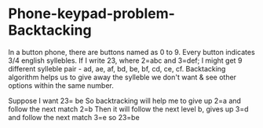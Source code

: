 # Phone-keypad-problem- Backtacking

In a button phone, there are buttons named as 0 to 9. Every button indicates 3/4 english syllebles. If I write 23, where 2=abc and 3=def; I might get 9 different sylleble pair - ad, ae, af, bd, be, bf, cd, ce, cf. Backtacking algorithm helps us to give away the sylleble we don't want & see other options within the same number.

Suppose I want 23= be 
So backtracking will help me to give up 2=a and follow the next match 2=b
Then it will follow the next level b, gives up 3=d and follow the next match 3=e
so 23=be
